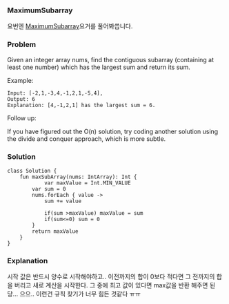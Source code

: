 ###  MaximumSubarray


요번엔 [MaximumSubarray](https://leetcode.com/problems/maximum-subarray/submissions/)요거를 풀어봐씁니다.

### Problem
Given an integer array nums, find the contiguous subarray (containing at least one number) which has the largest sum and return its sum.

Example:

```
Input: [-2,1,-3,4,-1,2,1,-5,4],
Output: 6
Explanation: [4,-1,2,1] has the largest sum = 6.

```

Follow up:

If you have figured out the O(n) solution, try coding another solution using the divide and conquer approach, which is more subtle.

### Solution

```
class Solution {
    fun maxSubArray(nums: IntArray): Int {
            var maxValue = Int.MIN_VALUE
        var sum = 0
        nums.forEach { value ->
            sum += value

            if(sum >maxValue) maxValue = sum
            if(sum<=0) sum = 0
        }
        return maxValue
    }
}
```

### Explanation

시작 값은 반드시 양수로 시작해야하고.. 이전까지의 합이 0보다 적다면 그 전까지의 합을 버리고 새로 계산을 시작한다. 그 중에 최고 값이 있다면 max값을 반환 해주면 된당... 으으.. 이런건 규칙 찾기가 너무 힘든 것같다 ㅠㅠ

